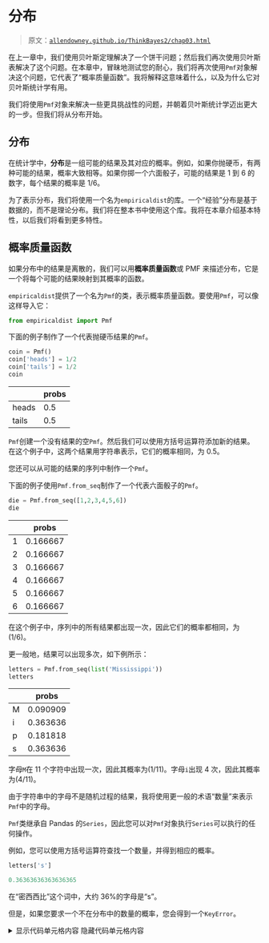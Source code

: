 # 分布

> 原文：[`allendowney.github.io/ThinkBayes2/chap03.html`](https://allendowney.github.io/ThinkBayes2/chap03.html)

在上一章中，我们使用贝叶斯定理解决了一个饼干问题；然后我们再次使用贝叶斯表解决了这个问题。在本章中，冒昧地测试您的耐心，我们将再次使用`Pmf`对象解决这个问题，它代表了“概率质量函数”。我将解释这意味着什么，以及为什么它对贝叶斯统计学有用。

我们将使用`Pmf`对象来解决一些更具挑战性的问题，并朝着贝叶斯统计学迈出更大的一步。但我们将从分布开始。

## 分布

在统计学中，**分布**是一组可能的结果及其对应的概率。例如，如果你抛硬币，有两种可能的结果，概率大致相等。如果你掷一个六面骰子，可能的结果是 1 到 6 的数字，每个结果的概率是 1/6。

为了表示分布，我们将使用一个名为`empiricaldist`的库。一个“经验”分布是基于数据的，而不是理论分布。我们将在整本书中使用这个库。我将在本章介绍基本特性，以后我们将看到更多特性。

## 概率质量函数

如果分布中的结果是离散的，我们可以用**概率质量函数**或 PMF 来描述分布，它是一个将每个可能的结果映射到其概率的函数。

`empiricaldist`提供了一个名为`Pmf`的类，表示概率质量函数。要使用`Pmf`，可以像这样导入它：

```py
from empiricaldist import Pmf 
```

下面的例子制作了一个代表抛硬币结果的`Pmf`。

```py
coin = Pmf()
coin['heads'] = 1/2
coin['tails'] = 1/2
coin 
```

|  | probs |
| --- | --- |
| heads | 0.5 |
| tails | 0.5 |

`Pmf`创建一个没有结果的空`Pmf`。然后我们可以使用方括号运算符添加新的结果。在这个例子中，这两个结果用字符串表示，它们的概率相同，为 0.5。

您还可以从可能的结果的序列中制作一个`Pmf`。

下面的例子使用`Pmf.from_seq`制作了一个代表六面骰子的`Pmf`。

```py
die = Pmf.from_seq([1,2,3,4,5,6])
die 
```

|  | probs |
| --- | --- |
| 1 | 0.166667 |
| 2 | 0.166667 |
| 3 | 0.166667 |
| 4 | 0.166667 |
| 5 | 0.166667 |
| 6 | 0.166667 |

在这个例子中，序列中的所有结果都出现一次，因此它们的概率都相同，为\(1/6\)。

更一般地，结果可以出现多次，如下例所示：

```py
letters = Pmf.from_seq(list('Mississippi'))
letters 
```

|  | probs |
| --- | --- |
| M | 0.090909 |
| i | 0.363636 |
| p | 0.181818 |
| s | 0.363636 |

字母`M`在 11 个字符中出现一次，因此其概率为\(1/11\)。字母`i`出现 4 次，因此其概率为\(4/11\)。

由于字符串中的字母不是随机过程的结果，我将使用更一般的术语“数量”来表示`Pmf`中的字母。

`Pmf`类继承自 Pandas 的`Series`，因此您可以对`Pmf`对象执行`Series`可以执行的任何操作。

例如，您可以使用方括号运算符查找一个数量，并得到相应的概率。

```py
letters['s'] 
```

```py
0.36363636363636365 
```

在“密西西比”这个词中，大约 36%的字母是“s”。

但是，如果您要求一个不在分布中的数量的概率，您会得到一个`KeyError`。

<details class="hide above-input"><summary aria-label="Toggle hidden content">显示代码单元格内容 隐藏代码单元格内容</summary>

```py
try:
    letters['t']
except KeyError as e:
    print(type(e)) 
```

```py
<class 'KeyError'> 
```</details>

您还可以将`Pmf`作为函数调用，括号中是一个字母。

```py
letters('s') 
```

```py
0.36363636363636365 
```

如果数量在分布中，结果是相同的。但如果它不在分布中，结果是`0`，而不是错误。

```py
letters('t') 
```

```py
0 
```

用括号，您还可以提供一个数量的序列，并得到一个概率的序列。

```py
die([1,4,7]) 
```

```py
array([0.16666667, 0.16666667, 0\.        ]) 
```

`Pmf`中的数量可以是字符串、数字或任何其他可以存储在 Pandas `Series`索引中的类型。如果您熟悉 Pandas，这将有助于您处理`Pmf`对象。但我会在我们继续的过程中解释您需要了解的内容。

## 重新讨论饼干问题

在本节中，我将使用`Pmf`来解决<<_TheCookieProblem>>中的饼干问题。以下是问题的陈述：

> 假设有两个碗饼干。
> 
> +   碗 1 中有 30 块香草饼干和 10 块巧克力饼干。
> +   
> +   碗 2 中包含 20 块香草饼干和 20 块巧克力饼干。
> +   
> 现在假设你随机选择一个碗，不看的情况下随机选择一块饼干。如果饼干是香草味的，那么它来自碗 1 的概率是多少？

这是一个表示两个假设及其先验概率的`Pmf`：

```py
prior = Pmf.from_seq(['Bowl 1', 'Bowl 2'])
prior 
```

|  | 概率 |
| --- | --- |
| 碗 1 | 0.5 |
| 碗 2 | 0.5 |

这个分布包含了每个假设的先验概率，被称为（等待它）**先验分布**。

根据新数据（香草饼干）更新分布，我们将先验概率乘以可能性。从碗 1 抽取香草饼干的可能性是`3/4`。碗 2 的可能性是`1/2`。

```py
likelihood_vanilla = [0.75, 0.5]
posterior = prior * likelihood_vanilla
posterior 
```

|  | 概率 |
| --- | --- |
| 碗 1 | 0.375 |
| 碗 2 | 0.250 |

结果是未归一化的后验概率；也就是说，它们不加起来为 1。为了使它们加起来为 1，我们可以使用`normalize`，这是`Pmf`提供的一个方法。

```py
posterior.normalize() 
```

```py
0.625 
```

`normalize`的返回值是数据的总概率，即\(5/8\)。

`posterior`包含了每个假设的后验概率，被称为（现在等待它）**后验分布**。

```py
posterior 
```

|  | 概率 |
| --- | --- |
| 碗 1 | 0.6 |
| 碗 2 | 0.4 |

从后验分布中，我们可以选择碗 1 的后验概率：

```py
posterior('Bowl 1') 
```

```py
0.6 
```

答案是 0.6。

使用`Pmf`对象的一个好处是可以轻松地使用更多数据进行连续更新。例如，假设你把第一块饼干放回去（碗的内容不变），然后再次从同一个碗中抽取。如果第二块饼干也是香草味的，我们可以像这样进行第二次更新：

```py
posterior *= likelihood_vanilla
posterior.normalize()
posterior 
```

|  | 概率 |
| --- | --- |
| 碗 1 | 0.692308 |
| 碗 2 | 0.307692 |

现在碗 1 的后验概率几乎为 70%。但是假设我们再次做同样的事情，拿到了一块巧克力饼干。

以下是新数据的可能性：

```py
likelihood_chocolate = [0.25, 0.5] 
```

这是更新。

```py
posterior *= likelihood_chocolate
posterior.normalize()
posterior 
```

|  | 概率 |
| --- | --- |
| 碗 1 | 0.529412 |
| 碗 2 | 0.470588 |

现在碗 1 的后验概率约为 53%。经过两块香草饼干和一块巧克力饼干后，后验概率接近 50/50。

## 101 个碗

接下来让我们解决一个有 101 个碗的饼干问题：

+   碗 0 中包含 0%的香草饼干，

+   碗 1 中包含 1%的香草饼干，

+   碗 2 中包含 2%的香草饼干，

等等，一直到

+   碗 99 中包含 99%的香草饼干，

+   碗 100 中包含所有的香草饼干。

与之前版本一样，只有两种饼干，香草味和巧克力味。所以碗 0 是全巧克力饼干，碗 1 是 99%巧克力，依此类推。

假设我们随机选择一个碗，随机选择一块饼干，结果是香草味。对于每个\(x\)的值，饼干来自碗\(x\)的概率是多少？

为了解决这个问题，我将使用`np.arange`制作一个表示 101 个假设的数组，编号从 0 到 100。

```py
import numpy as np

hypos = np.arange(101) 
```

我们可以使用这个数组来制作先验分布：

```py
prior = Pmf(1, hypos)
prior.normalize() 
```

```py
101 
```

正如这个例子所示，我们可以用两个参数初始化一个`Pmf`。第一个参数是先验概率；第二个参数是一系列数量。

在这个例子中，概率都是相同的，所以我们只需要提供其中一个；它会在假设之间“广播”。由于所有假设的先验概率相同，这个分布是**均匀**的。

以下是前几个假设及其概率。

```py
prior.head() 
```

|  | 概率 |
| --- | --- |
| 0 | 0.009901 |
| 1 | 0.009901 |
| 2 | 0.009901 |

数据的可能性是每个碗中香草饼干的比例，我们可以使用`hypos`来计算：

```py
likelihood_vanilla = hypos/100
likelihood_vanilla[:5] 
```

```py
array([0\.  , 0.01, 0.02, 0.03, 0.04]) 
```

现在我们可以按照通常的方式计算后验分布：

```py
posterior1 = prior * likelihood_vanilla
posterior1.normalize()
posterior1.head() 
```

|  | 概率 |
| --- | --- |
| 0 | 0.000000 |
| 1 | 0.000198 |
| 2 | 0.000396 |

以下图显示了先验分布和一块香草饼干后的后验分布。

<details class="hide above-input"><summary aria-label="Toggle hidden content">显示代码单元格内容 隐藏代码单元格内容</summary>

```py
from utils import decorate

def decorate_bowls(title):
    decorate(xlabel='Bowl #',
             ylabel='PMF',
             title=title) 
```</details> <details class="hide above-input"><summary aria-label="Toggle hidden content">显示代码单元格源代码 隐藏代码单元格源代码</summary>

```py
prior.plot(label='prior', color='C5')
posterior1.plot(label='posterior', color='C4')
decorate_bowls('Posterior after one vanilla cookie') 
```</details> ![_images/701c62bf2c16f3409268caa52f308c3fd97ff18bca98c2c39570565d9d994669.png](img/d87868edf23191fbc85c7a9989ee0b46.png)

Bowl 0 的后验概率是 0，因为它不含香草饼干。Bowl 100 的后验概率最高，因为它含有最多的香草饼干。在中间，后验分布的形状是一条线，因为似然性与碗的编号成比例。

现在假设我们把饼干放回去，再从同一个碗里拿出一个香草饼干。这是第二块饼干后的更新：

```py
posterior2 = posterior1 * likelihood_vanilla
posterior2.normalize() 
```

<details class="hide below-input"><summary aria-label="Toggle hidden content">显示代码单元格输出 隐藏代码单元格输出</summary>

```py
0.6699999999999999 
```</details>

这是后验分布的样子。

<details class="hide above-input"><summary aria-label="Toggle hidden content">显示代码单元格源代码 隐藏代码单元格源代码</summary>

```py
posterior2.plot(label='posterior', color='C4')
decorate_bowls('Posterior after two vanilla cookies') 
```</details> ![_images/8d5be774f70698721fdb924a5597d276eb33e3a6a93a40ae4bdeb93eba11c068.png](img/cdada6315d31a6de84999fd183ec872e.png)

两块香草饼干后，高编号的碗具有最高的后验概率，因为它们含有最多的香草饼干；低编号的碗具有最低的概率。

但是假设我们再次拿出一个巧克力饼干。这是更新后的情况：

```py
likelihood_chocolate = 1 - hypos/100

posterior3 = posterior2 * likelihood_chocolate
posterior3.normalize() 
```

<details class="hide below-input"><summary aria-label="Toggle hidden content">显示代码单元格输出 隐藏代码单元格输出</summary>

```py
0.2462686567164179 
```</details>

这是后验分布的样子。

<details class="hide above-input"><summary aria-label="Toggle hidden content">显示代码单元格源代码 隐藏代码单元格源代码</summary>

```py
posterior3.plot(label='posterior', color='C4')
decorate_bowls('Posterior after 2 vanilla, 1 chocolate') 
```</details> ![_images/0be0644c8193f2f4b40f05ab3ff5e273fa8ef6fbe3165c1b45aa9fee1f2f8e66.png](img/61b1f847d27a7edc447010533be12018.png)

现在 Bowl 100 已经被排除了，因为它不含巧克力饼干。但是高编号的碗仍然比低编号的碗更有可能，因为我们看到的香草饼干比巧克力饼干多。

事实上，后验分布的峰值在于 Bowl 67，这对应于我们观察到的数据中香草饼干的比例，\(2/3\)。

具有最高后验概率的数量被称为**MAP**，代表“最大后验概率”，其中“后验”是拉丁文中不必要的术语，表示“后验”。

要计算 MAP，我们可以使用`Series`方法`idxmax`：

```py
posterior3.idxmax() 
```

```py
67 
```

或者`Pmf`为相同的事情提供了一个更容易记住的名称：

```py
posterior3.max_prob() 
```

```py
67 
```

你可能会怀疑，这个例子并不是关于碗，而是关于估计比例。想象一下，你有一碗饼干。你不知道有多少比例的饼干是香草的，但你认为任何比例从 0 到 1 都是同样可能的。如果你拿出三块饼干，其中两块是香草的，你认为碗里的饼干比例是多少？我们刚刚计算的后验分布就是这个问题的答案。

我们将在下一章回到估计比例。但首先让我们使用`Pmf`来解决骰子问题。

## 骰子问题

在上一章中，我们使用贝叶斯表解决了骰子问题。以下是问题的陈述：

> 假设我有一个盒子，里面有一个 6 面骰子，一个 8 面骰子和一个 12 面骰子。我随机选择一个骰子，掷出来，然后报告结果是 1。我选择了 6 面骰子的概率是多少？

让我们使用`Pmf`来解决这个问题。我将使用整数来表示假设：

```py
hypos = [6, 8, 12] 
```

我们可以这样制作先验分布：

```py
prior = Pmf(1/3, hypos)
prior 
```

|  | 概率 |
| --- | --- |
| 6 | 0.333333 |
| 8 | 0.333333 |
| 12 | 0.333333 |

与前一个示例一样，先验概率被广播到了假设上。`Pmf`对象有两个属性：

+   `qs`包含了分布中的数量；

+   `ps`包含了相应的概率。

```py
prior.qs 
```

```py
array([ 6,  8, 12]) 
```

```py
prior.ps 
```

```py
array([0.33333333, 0.33333333, 0.33333333]) 
```

现在我们准备进行更新。以下是每个假设的数据的似然。

```py
likelihood1 = 1/6, 1/8, 1/12 
```

以下是更新。

```py
posterior = prior * likelihood1
posterior.normalize()
posterior 
```

|  | 概率 |
| --- | --- |
| 6 | 0.444444 |
| 8 | 0.333333 |
| 12 | 0.222222 |

6 面骰子的后验概率为\(4/9\)。

现在假设我再次掷同一个骰子，并得到了 7。以下是似然：

```py
likelihood2 = 0, 1/8, 1/12 
```

6 面骰子的似然是 0，因为在 6 面骰子上不可能得到 7。其他两个似然与上一次更新中的相同。

以下是更新：

```py
posterior *= likelihood2
posterior.normalize()
posterior 
```

|  | 概率 |
| --- | --- |
| 6 | 0.000000 |
| 8 | 0.692308 |
| 12 | 0.307692 |

在掷出 1 和 7 后，8 面骰子的后验概率约为 69%。

## 更新骰子

以下函数是上一节中更新的更一般版本：

```py
def update_dice(pmf, data):
  """Update pmf based on new data."""
    hypos = pmf.qs
    likelihood = 1 / hypos
    impossible = (data > hypos)
    likelihood[impossible] = 0
    pmf *= likelihood
    pmf.normalize() 
```

第一个参数是表示可能的骰子及其概率的`Pmf`。第二个参数是掷骰子的结果。

第一行从`Pmf`中选择了代表假设的数量。由于假设是整数，我们可以用它们来计算似然。一般来说，如果骰子有`n`面，那么任何可能结果的概率就是`1/n`。

但是，我们必须检查不可能的结果！如果结果超过了骰子的假设面数，那么该结果的概率就是 0。

`impossible`是一个布尔`Series`，对于每个不可能的结果都是`True`。我将其用作`likelihood`的索引，将相应的概率设置为 0。

最后，我将`pmf`乘以似然，并进行归一化。

以下是如何使用此函数来计算上一节中的更新。我从先验分布的新副本开始：

```py
pmf = prior.copy()
pmf 
```

|  | 概率 |
| --- | --- |
| 6 | 0.333333 |
| 8 | 0.333333 |
| 12 | 0.333333 |

并使用`update_dice`来进行更新。

```py
update_dice(pmf, 1)
update_dice(pmf, 7)
pmf 
```

|  | 概率 |
| --- | --- |
| 6 | 0.000000 |
| 8 | 0.692308 |
| 12 | 0.307692 |

结果是一样的。我们将在下一章中看到这个函数的一个版本。

## 总结

本章介绍了`empiricaldist`模块，它提供了`Pmf`，我们用它来表示一组假设及其概率。

`empiricaldist`基于 Pandas；`Pmf`类继承自 Pandas 的`Series`类，并提供了特定于概率质量函数的其他功能。我们将在整本书中使用`empiricaldist`中的`Pmf`和其他类，因为它们简化了代码并使其更易读。但我们也可以直接使用 Pandas 来做同样的事情。

我们使用`Pmf`来解决饼干问题和骰子问题，这些问题我们在上一章中看到了。使用`Pmf`可以很容易地对多个数据进行顺序更新。

我们还解决了一个更一般的饼干问题，有 101 个碗而不是两个。然后我们计算了 MAP，即具有最高后验概率的数量。

在下一章中，我将介绍欧洲问题，并使用二项分布。最后，我们将从使用贝叶斯定理转向进行贝叶斯统计。

但首先你可能想要做练习。

## 练习

**练习：**假设我有一个装有 6 面骰子、8 面骰子和 12 面骰子的盒子。我随机选择一个骰子，掷 4 次，并得到 1、3、5 和 7。我选择了 8 面骰子的概率是多少？

您可以使用`update_dice`函数或自行进行更新。

<details class="hide above-input"><summary aria-label="Toggle hidden content">显示代码单元格内容 隐藏代码单元格内容</summary>

```py
# Solution

pmf = prior.copy()
for data in [1, 3, 5, 7]:
    update_dice(pmf, data)

pmf 
```

|  | 概率 |
| --- | --- |
| 6 | 0.000000 |
| 8 | 0.835052 |

| 12 | 0.164948 |</details>

**练习：**在前一个版本的骰子问题中，先验概率是相同的，因为盒子里包含每种骰子。但是假设盒子里有 1 个 4 面骰子，2 个 6 面骰子，3 个 8 面骰子，4 个 12 面骰子和 5 个 20 面骰子。我选择一个骰子，掷出一个 7。我选择了一个 8 面骰子的概率是多少？

提示：要制作先验分布，请使用两个参数调用`Pmf`。

<details class="hide above-input"><summary aria-label="切换隐藏内容">显示代码单元格内容 隐藏代码单元格内容</summary>

```py
# Solution

# Notice that I don't bother to normalize the prior.
# The `Pmf` gets normalized during the update, so we
# don't have to normalize it before.

ps = [1,2,3,4,5]
qs = [4,6,8,12,20]
pmf = Pmf(ps, qs)
update_dice(pmf, 7)
pmf 
```

|  | 概率 |
| --- | --- |
| 4 | 0.000000 |
| 6 | 0.000000 |
| 8 | 0.391304 |
| 12 | 0.347826 |

| 20 | 0.260870 |</details>

**练习：**假设我有两个袜子抽屉。一个抽屉里有黑色和白色袜子的数量相同。另一个抽屉里有红色、绿色和蓝色袜子的数量相同。假设我随机选择一个抽屉，随机选择两只袜子，然后告诉你我拿到了一双相配的袜子。袜子是白色的概率是多少？

为简单起见，让我们假设两个抽屉里都有很多袜子，取出一只袜子对比例的变化可以忽略不计。

<details class="hide above-input"><summary aria-label="切换隐藏内容">显示代码单元格内容 隐藏代码单元格内容</summary>

```py
# Solution

# In the BlackWhite drawer, the probability of getting a match is 1/2
# In the RedGreenBlue drawer, the probability of a match is 1/3

hypos = ['BlackWhite', 'RedGreenBlue']
prior = Pmf(1/2, hypos)
likelihood = 1/2, 1/3
posterior = prior * likelihood
posterior.normalize()
posterior 
```

|  | 概率 |
| --- | --- |
| 黑白 | 0.6 |

| 红绿蓝 | 0.4 |</details> <details class="hide above-input"><summary aria-label="切换隐藏内容">显示代码单元格内容 隐藏代码单元格内容</summary>

```py
# Solution

# If I drew from the BlackWhite drawer, the probability the
# socks are white is 1/2

posterior['BlackWhite'] / 2 
```

```py
0.30000000000000004 
```</details>

**练习：**这是来自[贝叶斯数据分析](http://www.stat.columbia.edu/~gelman/book/)的一个问题：

> 埃尔维斯·普雷斯利有一个双胞胎兄弟（在出生时去世）。埃尔维斯是同卵双胞胎的概率是多少？

提示：1935 年，大约 2/3 的双胞胎是异卵的，1/3 是同卵的。

<details class="hide above-input"><summary aria-label="切换隐藏内容">显示代码单元格内容 隐藏代码单元格内容</summary>

```py
# Solution

# The trick to this question is to notice that Elvis's twin was a brother.
# If they were identical twins, it is certain they would be the same sex.
# If they were fraternal twins, the likelihood is only 50%.

# Here's a solution using a Bayes table

import pandas as pd

table = pd.DataFrame(index=['identical', 'fraternal'])
table['prior'] = 1/3, 2/3
table['likelihood'] = 1, 1/2

table['unnorm'] = table['prior'] * table['likelihood']
prob_data = table['unnorm'].sum()

table['posterior'] = table['unnorm'] / prob_data
table 
```

|  | 先验 | 似然 | 未归一化 | 后验 |
| --- | --- | --- | --- | --- |
| 相同 | 0.333333 | 1.0 | 0.333333 | 0.5 |

| 异卵 | 0.666667 | 0.5 | 0.333333 | 0.5 |</details> <details class="hide above-input"><summary aria-label="切换隐藏内容">显示代码单元格内容 隐藏代码单元格内容</summary>

```py
# Solution

# Here's a solution using a Pmf

hypos = ['identical', 'fraternal']
prior = Pmf([1/3, 2/3], hypos)
prior 
```

|  | 概率 |
| --- | --- |
| 相同 | 0.333333 |

| 异卵 | 0.666667 |</details> <details class="hide above-input"><summary aria-label="切换隐藏内容">显示代码单元格内容 隐藏代码单元格内容</summary>

```py
# Solution

likelihood = 1, 1/2
posterior = prior * likelihood
posterior.normalize()
posterior 
```

|  | 概率 |
| --- | --- |
| 相同 | 0.5 |

| 异卵 | 0.5 |</details>
